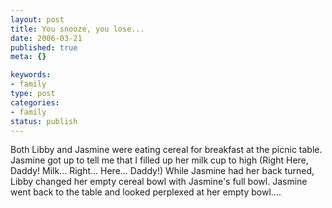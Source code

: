 ```yaml
--- 
layout: post
title: You snooze, you lose...
date: 2006-03-21
published: true
meta: {}

keywords: 
- family
type: post
categories: 
- family
status: publish
---
```

<div><span>Both Libby and Jasmine were eating cereal for breakfast at the picnic table. Jasmine got up to tell me that I filled up her milk cup to high (Right Here, Daddy! Milk... Right... Here... Daddy!) While Jasmine had her back turned, Libby changed her empty cereal bowl with Jasmine's full bowl. Jasmine went back to the table and looked perplexed at her empty bowl....</span></div>
